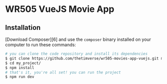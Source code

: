WR505 VueJS Movie App
========================

Installation
------------
[Download Composer][6] and use the `composer` binary installed
on your computer to run these commands:

```bash
# you can clone the code repository and install its dependencies
$ git clone https://github.com/thetimverse/wr505-movies-app-vuejs.git my_project
$ cd my_project/
$ npm install
# that's it, you're all set! you can run the project
$ npm run dev
```
